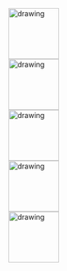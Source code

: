   <img src="https://ellioteserin.github.io/portfolio/assets/images/Capture.PNG" alt="drawing" width="100"/><br/>
  <img src="https://ellioteserin.github.io/portfolio/assets/images/Capture1.PNG" alt="drawing" width="100"/><br/>
  <img src="https://ellioteserin.github.io/portfolio/assets/images/Capture2.PNG" alt="drawing" width="100"/><br/>
  <img src="https://ellioteserin.github.io/portfolio/assets/images/Capture3.PNG" alt="drawing" width="100"/><br/>
  <img src="https://ellioteserin.github.io/portfolio/assets/images/Capture4.PNG" alt="drawing" width="100"/><br/>
